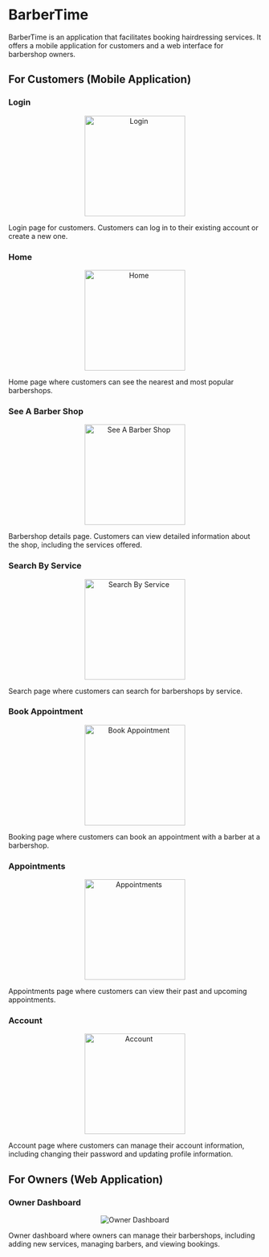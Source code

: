 # BarberTime

BarberTime is an application that facilitates booking hairdressing services. It offers a mobile application for customers and a web interface for barbershop owners.

## For Customers (Mobile Application)

### Login
<p align="center">
    <img src="./images/login.jpg" alt="Login" width="200px">
</p>
Login page for customers. Customers can log in to their existing account or create a new one.

### Home
<p align="center">
    <img src="./images/home.jpg" alt="Home" width="200px">
</p>
Home page where customers can see the nearest and most popular barbershops.

### See A Barber Shop
<p align="center">
    <img src="./images/seeABarberShop.jpg" alt="See A Barber Shop" width="200px">
</p>
Barbershop details page. Customers can view detailed information about the shop, including the services offered.

### Search By Service
<p align="center">
    <img src="./images/searchByService.jpg" alt="Search By Service" width="200px">
</p>
Search page where customers can search for barbershops by service.

### Book Appointment
<p align="center">
    <img src="./images/bookAppointment.jpg" alt="Book Appointment" width="200px">
</p>
Booking page where customers can book an appointment with a barber at a barbershop.

### Appointments
<p align="center">
    <img src="./images/appointments.jpg" alt="Appointments" width="200px">
</p>
Appointments page where customers can view their past and upcoming appointments.

### Account
<p align="center">
    <img src="./images/account.jpg" alt="Account" width="200px">
</p>
Account page where customers can manage their account information, including changing their password and updating profile information.

## For Owners (Web Application)

### Owner Dashboard
<p align="center">
    <img src="./images/ownerDashboard.png" alt="Owner Dashboard">
</p>
Owner dashboard where owners can manage their barbershops, including adding new services, managing barbers, and viewing bookings.
